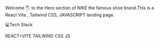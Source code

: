 

Welcome 🖐 to the Hero section of NIKE the famous shoe brand.This is a React Vite , Tailwind CSS, JAVASCRIPT landing page.

💻Tech Stack

REACT+VITE  TAILWIND CSS JS

